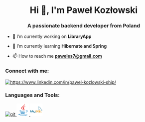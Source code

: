 <h1 align="center">Hi 👋, I'm Paweł Kozłowski</h1>
<h3 align="center">A passionate backend developer from Poland</h3>

- 🔭 I’m currently working on **LibraryApp**

- 🌱 I’m currently learning **Hibernate and Spring**

- 📫 How to reach me **paweles7@gmail.com**

<h3 align="left">Connect with me:</h3>
<p align="left">
<a href="https://www.linkedin.com/in/pawel-kozlowski-ship/" target="blank"><img align="center" src="https://raw.githubusercontent.com/rahuldkjain/github-profile-readme-generator/master/src/images/icons/Social/linked-in-alt.svg" alt="https://www.linkedin.com/in/pawel-kozlowski-ship/" height="30" width="40" /></a>
</p>

<h3 align="left">Languages and Tools:</h3>
<p align="left"> <a href="https://git-scm.com/" target="_blank" rel="noreferrer"> <img src="https://www.vectorlogo.zone/logos/git-scm/git-scm-icon.svg" alt="git" width="40" height="40"/> </a> <a href="https://www.java.com" target="_blank" rel="noreferrer"> <img src="https://raw.githubusercontent.com/devicons/devicon/master/icons/java/java-original.svg" alt="java" width="40" height="40"/> </a> <a href="https://www.mysql.com/" target="_blank" rel="noreferrer"> <img src="https://raw.githubusercontent.com/devicons/devicon/master/icons/mysql/mysql-original-wordmark.svg" alt="mysql" width="40" height="40"/> </p>
